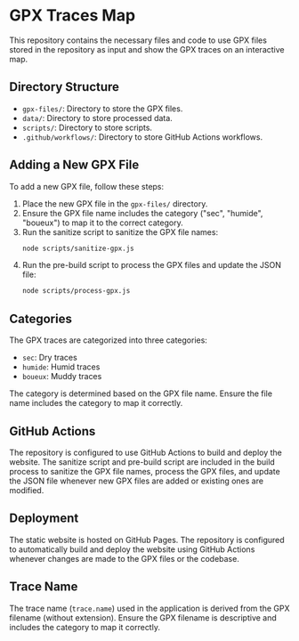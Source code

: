 # GPX Traces Map

This repository contains the necessary files and code to use GPX files stored in the repository as input and show the GPX traces on an interactive map.

## Directory Structure

- `gpx-files/`: Directory to store the GPX files.
- `data/`: Directory to store processed data.
- `scripts/`: Directory to store scripts.
- `.github/workflows/`: Directory to store GitHub Actions workflows.

## Adding a New GPX File

To add a new GPX file, follow these steps:

1. Place the new GPX file in the `gpx-files/` directory.
2. Ensure the GPX file name includes the category ("sec", "humide", "boueux") to map it to the correct category.
3. Run the sanitize script to sanitize the GPX file names:
   ```sh
   node scripts/sanitize-gpx.js
   ```
4. Run the pre-build script to process the GPX files and update the JSON file:
   ```sh
   node scripts/process-gpx.js
   ```

## Categories

The GPX traces are categorized into three categories:

- `sec`: Dry traces
- `humide`: Humid traces
- `boueux`: Muddy traces

The category is determined based on the GPX file name. Ensure the file name includes the category to map it correctly.

## GitHub Actions

The repository is configured to use GitHub Actions to build and deploy the website. The sanitize script and pre-build script are included in the build process to sanitize the GPX file names, process the GPX files, and update the JSON file whenever new GPX files are added or existing ones are modified.

## Deployment

The static website is hosted on GitHub Pages. The repository is configured to automatically build and deploy the website using GitHub Actions whenever changes are made to the GPX files or the codebase.

## Trace Name

The trace name (`trace.name`) used in the application is derived from the GPX filename (without extension). Ensure the GPX filename is descriptive and includes the category to map it correctly.
